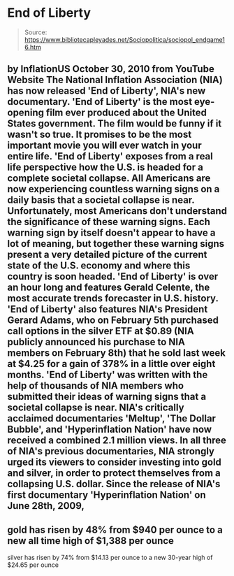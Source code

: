 # End of Liberty

> Source: https://www.bibliotecapleyades.net/Sociopolitica/sociopol_endgame16.htm

by
InflationUS
October 30, 2010
from
YouTube Website
The National Inflation Association (NIA) has now released 'End of Liberty',
NIA's new documentary. 'End of Liberty' is the most eye-opening film ever
produced about the United States government.
The film would be funny if it wasn't so true. It
promises to be the most important movie you will ever watch in your entire
life.
'End of Liberty' exposes from a real life perspective how the U.S. is headed
for a complete societal collapse. All Americans are now experiencing
countless warning signs on a daily basis that a societal collapse is near.
Unfortunately, most Americans don't understand the significance of these
warning signs. Each warning sign by itself doesn't appear to have a lot of
meaning, but together these warning signs present a very detailed picture of
the current state of the U.S. economy and where this country is soon headed.
'End of Liberty' is over an hour long and features Gerald Celente,
the most accurate trends forecaster in U.S. history.
'End of Liberty' also features NIA's President
Gerard Adams, who on February 5th purchased call options
in the silver ETF at $0.89 (NIA publicly announced his purchase to NIA
members on February 8th) that he sold last week at $4.25 for a
gain of 378% in a little over eight months.
'End of Liberty' was written with the help of
thousands of NIA members who submitted their ideas of warning signs that a
societal collapse is near.
NIA's critically acclaimed documentaries 'Meltup', 'The Dollar Bubble', and
'Hyperinflation Nation' have now received a combined 2.1 million views. In
all three of NIA's previous documentaries, NIA strongly urged its viewers to
consider investing into gold and silver, in order to protect themselves from
a collapsing U.S. dollar.
Since the release of NIA's first documentary
'Hyperinflation Nation' on June 28th, 2009,
-
gold has risen by 48% from $940
per ounce to a new all time high of $1,388 per ounce
-
silver has risen
by 74% from $14.13 per ounce to a new 30-year high of $24.65 per ounce
